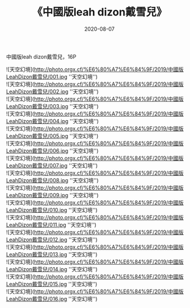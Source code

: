 ﻿---
layout: post
title:  《中國版leah dizon戴雪兒》
date:   2020-08-07
img: http://photo.orgx.cf/%E6%80%A7%E6%84%9F/2019/中國版LeahDizon戴雪兒/000.jpg
tags: [美女, 性感, 泳衣]
---

中國版leah dizon戴雪兒，16P

![天空幻境](http://photo.orgx.cf/%E6%80%A7%E6%84%9F/2019/中國版LeahDizon戴雪兒/001.jpg ''天空幻境'') <br>
![天空幻境](http://photo.orgx.cf/%E6%80%A7%E6%84%9F/2019/中國版LeahDizon戴雪兒/002.jpg ''天空幻境'') <br>
![天空幻境](http://photo.orgx.cf/%E6%80%A7%E6%84%9F/2019/中國版LeahDizon戴雪兒/003.jpg ''天空幻境'') <br>
![天空幻境](http://photo.orgx.cf/%E6%80%A7%E6%84%9F/2019/中國版LeahDizon戴雪兒/004.jpg ''天空幻境'') <br>
![天空幻境](http://photo.orgx.cf/%E6%80%A7%E6%84%9F/2019/中國版LeahDizon戴雪兒/005.jpg ''天空幻境'') <br>
![天空幻境](http://photo.orgx.cf/%E6%80%A7%E6%84%9F/2019/中國版LeahDizon戴雪兒/006.jpg ''天空幻境'') <br>
![天空幻境](http://photo.orgx.cf/%E6%80%A7%E6%84%9F/2019/中國版LeahDizon戴雪兒/007.jpg ''天空幻境'') <br>
![天空幻境](http://photo.orgx.cf/%E6%80%A7%E6%84%9F/2019/中國版LeahDizon戴雪兒/008.jpg ''天空幻境'') <br>
![天空幻境](http://photo.orgx.cf/%E6%80%A7%E6%84%9F/2019/中國版LeahDizon戴雪兒/009.jpg ''天空幻境'') <br>
![天空幻境](http://photo.orgx.cf/%E6%80%A7%E6%84%9F/2019/中國版LeahDizon戴雪兒/010.jpg ''天空幻境'') <br>
![天空幻境](http://photo.orgx.cf/%E6%80%A7%E6%84%9F/2019/中國版LeahDizon戴雪兒/011.jpg ''天空幻境'') <br>
![天空幻境](http://photo.orgx.cf/%E6%80%A7%E6%84%9F/2019/中國版LeahDizon戴雪兒/012.jpg ''天空幻境'') <br>
![天空幻境](http://photo.orgx.cf/%E6%80%A7%E6%84%9F/2019/中國版LeahDizon戴雪兒/013.jpg ''天空幻境'') <br>
![天空幻境](http://photo.orgx.cf/%E6%80%A7%E6%84%9F/2019/中國版LeahDizon戴雪兒/014.jpg ''天空幻境'') <br>
![天空幻境](http://photo.orgx.cf/%E6%80%A7%E6%84%9F/2019/中國版LeahDizon戴雪兒/015.jpg ''天空幻境'') <br>
![天空幻境](http://photo.orgx.cf/%E6%80%A7%E6%84%9F/2019/中國版LeahDizon戴雪兒/016.jpg ''天空幻境'') <br>
